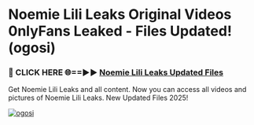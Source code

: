 # Noemie Lili Leaks Original Videos 0nlyFans Leaked - Files Updated! (ogosi)

<h3>🔴 CLICK HERE 🌐==►► <a href="https://tinyurl.com/2wckxsce" rel="nofollow">Noemie Lili Leaks Updated Files</a></h3>

Get Noemie Lili Leaks and all content. Now you can access all videos and pictures of Noemie Lili Leaks. New Updated Files 2025!

[![ogosi](https://i.imgur.com/AFduVYN.gif)](https://tinyurl.com/2wckxsce)
